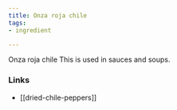 ```yaml
---
title: Onza roja chile
tags:
- ingredient

---
```

Onza roja chile This is used in sauces and soups.

### Links

* [[dried-chile-peppers]]
